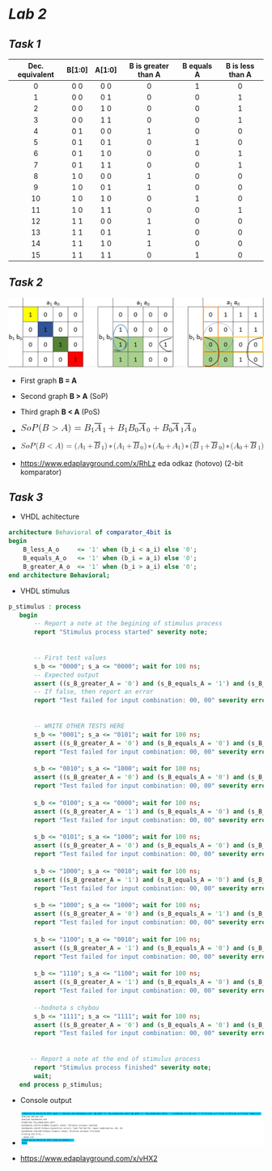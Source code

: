 # *Lab 2*
## *Task 1*
| **Dec. equivalent** | **B[1:0]** | **A[1:0]** | **B is greater than A** | **B equals A** | **B is less than A** |
| :-: | :-: | :-: | :-: | :-: | :-: |
| 0 | 0 0 | 0 0 | 0 | 1 | 0 |
| 1 | 0 0 | 0 1 | 0 | 0 | 1 |
| 2 | 0 0 | 1 0 | 0 | 0 | 1 |
| 3 | 0 0 | 1 1 | 0 | 0 | 1 |
| 4 | 0 1 | 0 0 | 1 | 0 | 0 |
| 5 | 0 1 | 0 1 | 0 | 1 | 0 |
| 6 | 0 1 | 1 0 | 0 | 0 | 1 |
| 7 | 0 1 | 1 1 | 0 | 0 | 1 |
| 8 | 1 0 | 0 0 | 1 | 0 | 0 |
| 9 | 1 0 | 0 1 | 1 | 0 | 0 |
| 10 | 1 0 | 1 0 | 0 | 1 | 0 |
| 11 | 1 0 | 1 1 | 0 | 0 | 1 |
| 12 | 1 1 | 0 0 | 1 | 0 | 0 |
| 13 | 1 1 | 0 1 | 1 | 0 | 0 |
| 14 | 1 1 | 1 0 | 1 | 0 | 0 |
| 15 | 1 1 | 1 1 | 0 | 1 | 0 |


## *Task 2*
![K-maps](Images/Grafy.png)
- First graph **B = A**               
- Second graph **B > A** (SoP)
- Third graph **B < A**  (PoS)

- ![SoP](Images/SoP.png)
- ![PoS](Images/PoS.png)

- https://www.edaplayground.com/x/RhLz eda odkaz (hotovo) (2-bit komparator)
## *Task 3*
- VHDL achitecture
```vhdl 
architecture Behavioral of comparator_4bit is
begin
    B_less_A_o     <= '1' when (b_i < a_i) else '0';
    B_equals_A_o   <= '1' when (b_i = a_i) else '0';
    B_greater_A_o  <= '1' when (b_i > a_i) else '0';
end architecture Behavioral;
```
- VHDL stimulus 
 ```vhdl
 p_stimulus : process
    begin
        -- Report a note at the begining of stimulus process
        report "Stimulus process started" severity note;


        -- First test values
        s_b <= "0000"; s_a <= "0000"; wait for 100 ns;
        -- Expected output
        assert ((s_B_greater_A = '0') and (s_B_equals_A = '1') and (s_B_less_A = '0'))
        -- If false, then report an error
        report "Test failed for input combination: 00, 00" severity error;
        
        
        -- WRITE OTHER TESTS HERE 
        s_b <= "0001"; s_a <= "0101"; wait for 100 ns;
        assert ((s_B_greater_A = '0') and (s_B_equals_A = '0') and (s_B_less_A = '1'))
        report "Test failed for input combination: 00, 00" severity error;
        
        s_b <= "0010"; s_a <= "1000"; wait for 100 ns;
        assert ((s_B_greater_A = '0') and (s_B_equals_A = '0') and (s_B_less_A = '1'))
        report "Test failed for input combination: 00, 00" severity error;
        
        s_b <= "0100"; s_a <= "0000"; wait for 100 ns;
        assert ((s_B_greater_A = '1') and (s_B_equals_A = '0') and (s_B_less_A = '0'))
        report "Test failed for input combination: 00, 00" severity error;
        
        s_b <= "0101"; s_a <= "1000"; wait for 100 ns;
        assert ((s_B_greater_A = '0') and (s_B_equals_A = '0') and (s_B_less_A = '1'))
        report "Test failed for input combination: 00, 00" severity error;
        
        s_b <= "1000"; s_a <= "0010"; wait for 100 ns;
        assert ((s_B_greater_A = '1') and (s_B_equals_A = '0') and (s_B_less_A = '0'))
        report "Test failed for input combination: 00, 00" severity error;
        
        s_b <= "1000"; s_a <= "1000"; wait for 100 ns;
        assert ((s_B_greater_A = '0') and (s_B_equals_A = '1') and (s_B_less_A = '0'))
        report "Test failed for input combination: 00, 00" severity error;
        
        s_b <= "1100"; s_a <= "0010"; wait for 100 ns;
        assert ((s_B_greater_A = '1') and (s_B_equals_A = '0') and (s_B_less_A = '0'))
        report "Test failed for input combination: 00, 00" severity error;
        
        s_b <= "1110"; s_a <= "1100"; wait for 100 ns;
        assert ((s_B_greater_A = '1') and (s_B_equals_A = '0') and (s_B_less_A = '0'))
        report "Test failed for input combination: 00, 00" severity error;
        
        --hodnota s chybou 
        s_b <= "1111"; s_a <= "1111"; wait for 100 ns;
        assert ((s_B_greater_A = '0') and (s_B_equals_A = '0') and (s_B_less_A = '1'))
        report "Test failed for input combination: 00, 00" severity error;  
         
                       
       -- Report a note at the end of stimulus process
        report "Stimulus process finished" severity note;
        wait;
    end process p_stimulus;
```
- Console output

- ![výpis v konzole](Images/Konzola.png)

- https://www.edaplayground.com/x/vHX2 
